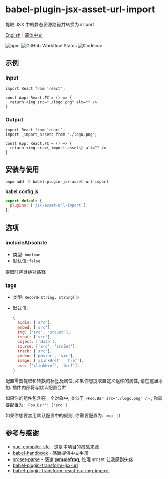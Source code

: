 # babel-plugin-jsx-asset-url-import

提取 JSX 中的静态资源路径并转换为 import

[English](./README.md) | [简体中文](./README.zh-CN.md)

![npm](https://img.shields.io/npm/v/babel-plugin-jsx-asset-url-import?logo=npm&style=for-the-badge)
![GitHub Workflow Status](https://img.shields.io/github/actions/workflow/status/nodoccat/babel-plugin-jsx-asset-url-import/ci.yml?label=CI&logo=github-actions&logoColor=white&style=for-the-badge)
![Codecov](https://img.shields.io/codecov/c/github/nodoccat/babel-plugin-jsx-asset-url-import?logo=codecov&style=for-the-badge)

## 示例

### Input

```tsx
import React from 'react';

const App: React.FC = () => {
  return <img src="./logo.png" alt="" />
}
```

### Output

```tsx
import React from 'react';
import _import_assets from './logo.png';

const App: React.FC = () => {
  return <img src={_import_assets} alt="" />
}
```

## 安装与使用

```bash
pnpm add -D babel-plugin-jsx-asset-url-import
```

**babel.config.js**

```js
export default {
  plugins: ['jsx-asset-url-import'],
};
```

## 选项

### includeAbsolute

- 类型: `boolean`
- 默认值: `false`

提取时包含绝对路径

### tags

- 类型: `Record<string, string[]>`

- 默认值:

  ```javascript
  {
    audio: ['src'],
    embed: ['src'],
    img: ['src', 'srcSet'],
    input: ['src'],
    object: ['data'],
    source: ['src', 'srcSet'],
    track: ['src'],
    video: ['poster', 'src'],
    image: ['xlinkHref', 'href'],
    use: ['xlinkHref', 'href'],
  }
  ```

配置需要提取和转换的标签及属性, 如果你想提取自定义组件的属性, 请在这里添加. 插件内部将与默认配置合并

如果你的组件包含在一个对象中, 类似于 `<Foo.Bar src="./logo.png" />` , 你需要配置为:  `'Foo.Bar': ['src']`

如果你想要禁用默认配置中的规则, 你需要配置为: `img: []`

## 参考与感谢

- [vue-compiler-sfc](https://github.com/vuejs/core/tree/main/packages/compiler-sfc) - 这是本项目的灵感来源
- [babel-handbook](https://github.com/jamiebuilds/babel-handbook) - 感谢提供中文手册
- [srcset-parse](https://github.com/molefrog/srcset-parse) - 感谢 **[@molefrog](https://github.com/molefrog)**, 处理 srcset 让我感到头疼
- [babel-plugin-transform-jsx-url](https://github.com/xyyjk/babel-plugin-transform-jsx-url)
- [babel-plugin-transform-react-jsx-img-import](https://github.com/gvelo/babel-plugin-transform-react-jsx-img-import)

